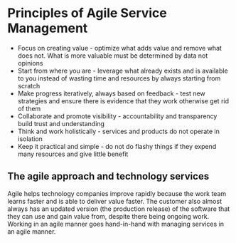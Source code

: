 # Principles of Agile Service Management
- Focus on creating value - optimize what adds value and remove what does not. What is more valuable must be determined by data not opinions
- Start from where you are - leverage what already exists and is available to you instead of wasting time and resources by always starting from scratch
- Make progress iteratively, always based on feedback - test new strategies and ensure there is evidence that they work otherwise get rid of them
- Collaborate and promote visibility - accountability and transparency build trust and understanding
- Think and work holistically - services and products do not operate in isolation
- Keep it practical and simple - do not do flashy things if they expend many resources and give little benefit

## The agile approach and technology services
Agile helps technology companies improve rapidly because the work team learns faster and is able to deliver value faster. The customer also almost always has an updated version (the production release) of the software that they can use and gain value from, despite there being ongoing work. Working in an agile manner goes hand-in-hand with managing services in an agile manner.

